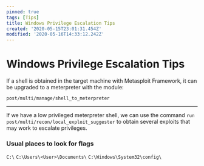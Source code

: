 ```yaml
---
pinned: true
tags: [Tips]
title: Windows Privilege Escalation Tips
created: '2020-05-15T23:01:31.454Z'
modified: '2020-05-16T14:33:12.242Z'
---
```


# Windows Privilege Escalation Tips

If a shell is obtained in the target machine with Metasploit Framework, it can be upgraded to a meterpreter with the module:

`post/multi/manage/shell_to_meterpreter`

---

If we have a low privileged meterpreter shell, we can use the command `run post/multi/recon/local_exploit_suggester` to obtain several exploits that may work to escalate privileges.

### Usual places to look for flags

`C:\`
`C:\Users\<User>\Documents\`
`C:\Windows\System32\config\`



